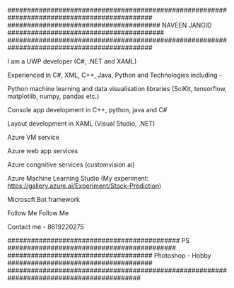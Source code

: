############################################################################################# 
####################################### NAVEEN JANGID ######################################## 
#############################################################################################

I am a UWP developer (C#, .NET and XAML)

Experienced in C#, XML, C++, Java, Python and Technologies including -

Python machine learning and data visualisation libraries (SciKit, tensorflow, matplotlib, numpy, pandas etc.)

Console app development in C++, python, java and C#

Layout development in XAML (Visual Studio, .NET)

Azure VM service

Azure web app services

Azure congnitive services (customvision.ai)

Azure Machine Learning Studio (My experiment: https://gallery.azure.ai/Experiment/Stock-Prediction)

Microsoft Bot framework

Follow Me Follow Me

Contact me - 8619220275

############################################ PS ########################################### 
##################################### Photoshop - Hobby ##################################### 
##########################################################################################
